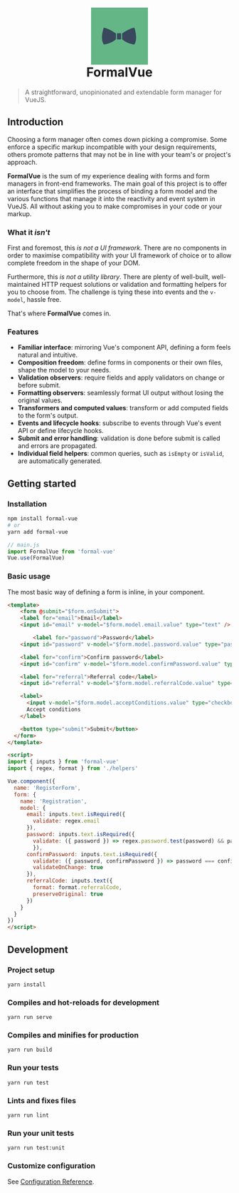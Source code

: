 <h1 style="text-align:center">
	<svg xmlns="http://www.w3.org/2000/svg" width="128" height="128" viewBox="0 0 500 500">
	  <path fill="#64b687" d="M0 0h500v500H0z"/>
  	<path fill="#39485c" d="M219 226.8v51c-49.7 43.1-107.2 45.7-107.2 45.7-35.3-51 0-147.7 0-147.7s41.9 5.3 107.2 51zm54.2 0v51c49.7 43.1 107.2 45.7 107.2 45.7 35.3-51 0-147.7 0-147.7s-41.9 5.3-107.2 51zM258.3 279h-24.5c-3.3 0-6-2.7-6-6v-42c0-3.3 2.7-6 6-6h24.5c3.3 0 6 2.7 6 6v42c0 3.3-2.7 6-6 6z"/>
	</svg>
  <br/>
  FormalVue
</h1>

> A straightforward, unopinionated and extendable form manager for VueJS.

## Introduction

Choosing a form manager often comes down picking a compromise. Some enforce a specific markup incompatible with your design requirements, others promote patterns that may not be in line with your team's or project's approach.

**FormalVue** is the sum of my experience dealing with forms and form managers in front-end frameworks. The main goal of this project is to offer an interface that simplifies the process of binding a form model and the various functions that manage it into the reactivity and event system in VueJS. All without asking you to make compromises in your code or your markup.

### What it *isn't*

First and foremost, this *is not a UI framework*. There are no components in order to maximise compatibility with your UI framework of choice or to allow complete freedom in the shape of your DOM.

Furthermore, this *is not a utility library*. There are plenty of well-built, well-maintained HTTP request solutions or validation and formatting helpers for you to choose from. The challenge is tying these into events and the `v-model`, hassle free.

That's where **FormalVue** comes in.

### Features

- **Familiar interface**: mirroring Vue's component API, defining a form feels natural and intuitive.
- **Composition freedom**: define forms in components or their own files, shape the model to your needs.
- **Validation observers**: require fields and apply validators on change or before submit.
- **Formatting observers**: seamlessly format UI output without losing the original values.
- **Transformers and computed values**: transform or add computed fields to the form's output.
- **Events and lifecycle hooks**: subscribe to events through Vue's event API or define lifecycle hooks.
- **Submit and error handling**: validation is done before submit is called and errors are propagated.
- **Individual field helpers**: common queries, such as `isEmpty` or `isValid`, are automatically generated.

## Getting started

### Installation

```bash
npm install formal-vue
# or
yarn add formal-vue
```

```javascript
// main.js
import FormalVue from 'formal-vue'
Vue.use(FormalVue)
```

### Basic usage

The most basic way of defining a form is inline, in your component.

```html
<template>
	<form @submit="$form.onSubmit">
    <label for="email">Email</label>
   	<input id="email" v-model="$form.model.email.value" type="text" />

		<label for="password">Password</label>
   	<input id="password" v-model="$form.model.password.value" type="password" />

    <label for="confirm">Confirm password</label>
    <input id="confirm" v-model="$form.model.confirmPassword.value" type="password" />

    <label for="referral">Referral code</label>
    <input id="referral" v-model="$form.model.referralCode.value" type="text" />

    <label>
      <input v-model="$form.model.acceptConditions.value" type="checkbox" />
      Accept conditions
    </label>

    <button type="submit">Submit</button>
  </form>
</template>

<script>
import { inputs } from 'formal-vue'
import { regex, format } from './helpers'

Vue.component({
  name: 'RegisterForm',
  form: {
    name: 'Registration',
    model: {
      email: inputs.text.isRequired({ 
        validate: regex.email
      }),
      password: inputs.text.isRequired({ 
      	validate: ({ password }) => regex.password.test(password) && password.length > 5
  		}),
      confirmPassword: inputs.text.isRequired({
        validate: ({ password, confirmPassword }) => password === confirmPassword,
        validateOnChange: true
      }),
      referralCode: inputs.text({
        format: format.referralCode,
        preserveOriginal: true
      })
    }
  }
})
</script>
```

## Development

### Project setup

```
yarn install
```

### Compiles and hot-reloads for development

```
yarn run serve
```

### Compiles and minifies for production

```
yarn run build
```

### Run your tests

```
yarn run test
```

### Lints and fixes files

```
yarn run lint
```

### Run your unit tests

```
yarn run test:unit
```

### Customize configuration

See [Configuration Reference](https://cli.vuejs.org/config/).
